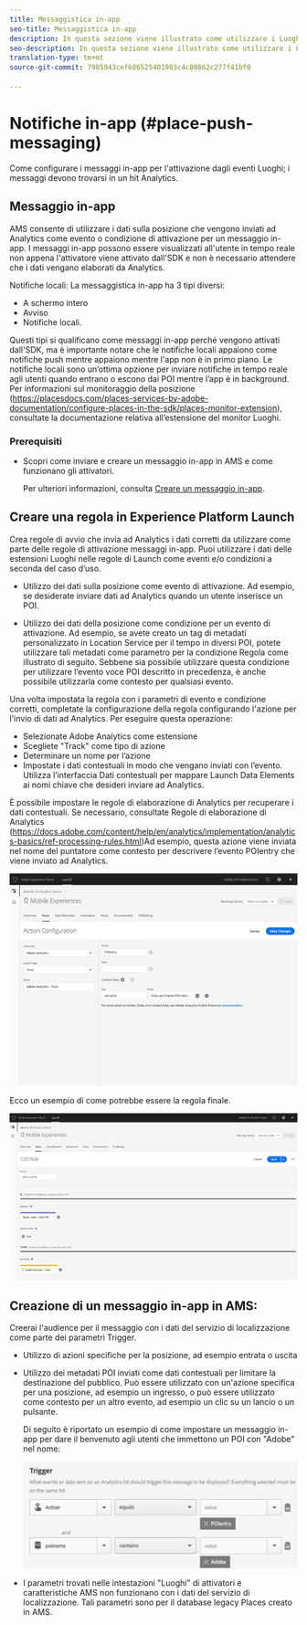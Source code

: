 ```yaml
---
title: Messaggistica in-app
seo-title: Messaggistica in-app
description: In questa sezione viene illustrato come utilizzare i Luoghi con i messaggi in-app.
seo-description: In questa sezione viene illustrato come utilizzare i Luoghi con i messaggi in-app.
translation-type: tm+mt
source-git-commit: 7985943cef606525401983c4c80862c277f41bf0

---
```



# Notifiche in-app (#place-push-messaging)

Come configurare i messaggi in-app per l'attivazione dagli eventi Luoghi; i messaggi devono trovarsi in un hit Analytics.

## Messaggio in-app

AMS consente di utilizzare i dati sulla posizione che vengono inviati ad Analytics come evento o condizione di attivazione per un messaggio in-app. I messaggi in-app possono essere visualizzati all'utente in tempo reale non appena l'attivatore viene attivato dall'SDK e non è necessario attendere che i dati vengano elaborati da Analytics.

Notifiche locali: La messaggistica in-app ha 3 tipi diversi:

* A schermo intero
* Avviso
* Notifiche locali.

Questi tipi si qualificano come messaggi in-app perché vengono attivati dall'SDK, ma è importante notare che le notifiche locali appaiono come notifiche push mentre appaiono mentre l'app non è in primo piano. Le notifiche locali sono un’ottima opzione per inviare notifiche in tempo reale agli utenti quando entrano o escono dai POI mentre l’app è in background. Per informazioni sul monitoraggio della posizione (https://placesdocs.com/places-services-by-adobe-documentation/configure-places-in-the-sdk/places-monitor-extension), consultate la documentazione relativa all’estensione del monitor Luoghi.

### Prerequisiti

* Scopri come inviare e creare un messaggio in-app in AMS e come funzionano gli attivatori.

   Per ulteriori informazioni, consulta [Creare un messaggio in-app](https://docs.adobe.com/content/help/en/mobile-services/using/messaging-ug/inapp-messages/t-in-app-message.html).


## Creare una regola in Experience Platform Launch

Crea regole di avvio che invia ad Analytics i dati corretti da utilizzare come parte delle regole di attivazione messaggi in-app. Puoi utilizzare i dati delle estensioni Luoghi nelle regole di Launch come eventi e/o condizioni a seconda del caso d’uso.

* Utilizzo dei dati sulla posizione come evento di attivazione. Ad esempio, se desiderate inviare dati ad Analytics quando un utente inserisce un POI.

* Utilizzo dei dati della posizione come condizione per un evento di attivazione. Ad esempio, se avete creato un tag di metadati personalizzato in Location Service per il tempo in diversi POI, potete utilizzare tali metadati come parametro per la condizione Regola come illustrato di seguito. Sebbene sia possibile utilizzare questa condizione per utilizzare l’evento voce POI descritto in precedenza, è anche possibile utilizzarla come contesto per qualsiasi evento.

Una volta impostata la regola con i parametri di evento e condizione corretti, completate la configurazione della regola configurando l'azione per l'invio di dati ad Analytics. Per eseguire questa operazione:

* Selezionate Adobe Analytics come estensione
* Scegliete "Track" come tipo di azione
* Determinare un nome per l’azione
* Impostate i dati contestuali in modo che vengano inviati con l’evento. Utilizza l’interfaccia Dati contestuali per mappare Launch Data Elements ai nomi chiave che desideri inviare ad Analytics.

È possibile impostare le regole di elaborazione di Analytics per recuperare i dati contestuali. Se necessario, consultate Regole di elaborazione di Analytics (https://docs.adobe.com/content/help/en/analytics/implementation/analytics-basics/ref-processing-rules.html)Ad esempio, questa azione viene inviata nel nome del puntatore come contesto per descrivere l’evento POIentry che viene inviato ad Analytics.

![creazione di un'azione](/help/assets/configure-action.png)

Ecco un esempio di come potrebbe essere la regola finale.

![regola completata](/help/assets/create-a-rule.png)

## Creazione di un messaggio in-app in AMS:

Creerai l'audience per il messaggio con i dati del servizio di localizzazione come parte dei parametri Trigger.

* Utilizzo di azioni specifiche per la posizione, ad esempio entrata o uscita
* Utilizzo dei metadati POI inviati come dati contestuali per limitare la destinazione del pubblico. Può essere utilizzato con un'azione specifica per una posizione, ad esempio un ingresso, o può essere utilizzato come contesto per un altro evento, ad esempio un clic su un lancio o un pulsante.

   Di seguito è riportato un esempio di come impostare un messaggio in-app per dare il benvenuto agli utenti che immettono un POI con "Adobe" nel nome:

   ![parametri di attivazione](/help/assets/trigger-parameters.png)

* I parametri trovati nelle intestazioni "Luoghi" di attivatori e caratteristiche AMS non funzionano con i dati del servizio di localizzazione. Tali parametri sono per il database legacy Places creato in AMS.